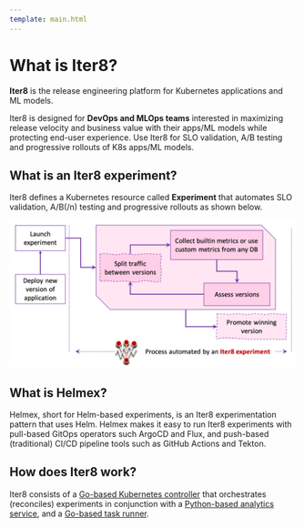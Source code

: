 ```yaml
---
template: main.html
---
```


# What is Iter8?

**Iter8** is the release engineering platform for Kubernetes applications and ML models.

Iter8 is designed for **DevOps and MLOps teams** interested in maximizing release velocity and business value with their apps/ML models while protecting end-user experience. Use Iter8 for SLO validation, A/B testing and progressive rollouts of K8s apps/ML models.

## What is an Iter8 experiment?
Iter8 defines a Kubernetes resource called **Experiment** that automates SLO validation, A/B(/n) testing and progressive rollouts as shown below.

![Process automated by an Iter8 experiment](../images/whatisiter8.png)

## What is Helmex?
Helmex, short for Helm-based experiments, is an Iter8 experimentation pattern that uses Helm. Helmex makes it easy to run Iter8 experiments with pull-based GitOps operators such ArgoCD and Flux, and push-based (traditional) CI/CD pipeline tools such as GitHub Actions and Tekton.

## How does Iter8 work?

Iter8 consists of a [Go-based Kubernetes controller](https://github.com/iter8-tools/etc3) that orchestrates (reconciles) experiments in conjunction with a [Python-based analytics service](https://github.com/iter8-tools/iter8-analytics), and a [Go-based task runner](https://github.com/iter8-tools/handler).

